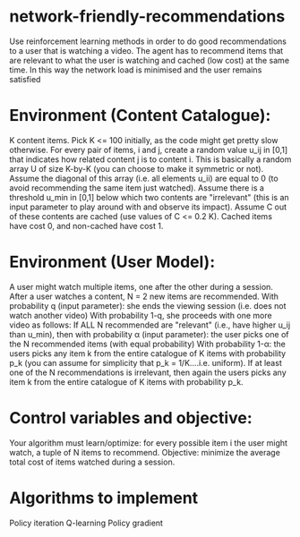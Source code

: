 # network-friendly-recommendations
Use reinforcement learning methods in order to do good recommendations to a user that is watching a video. The agent has to recommend items that are relevant to what the user is watching and cached (low cost) at the same time. In this way the network load is minimised and the user remains satisfied

# Environment (Content Catalogue):
K content items. Pick K <= 100 initially, as the code might get pretty slow otherwise.
For every pair of items, i and j, create a random value u_ij in [0,1] that indicates how related content j is to content i. This is basically a random array U of size K-by-K (you can choose to make it symmetric or not). Assume the diagonal of this array (i.e. all elements u_ii) are equal to 0 (to avoid recommending the same item just watched).
Assume there is a threshold u_min in [0,1] below which two contents are "irrelevant" (this is an input parameter to play around with and observe its impact). 
Assume C out of these contents are cached (use values of C <= 0.2 K). Cached items have cost 0, and non-cached have cost 1.

# Environment (User Model):
A user might watch multiple items, one after the other during a session.
After a user watches a content, N = 2 new items are recommended.
With probability q (input parameter): she ends the viewing session (i.e. does not watch another video)
With probability 1-q, she proceeds with one more video as follows:
If ALL N recommended are "relevant" (i.e., have higher u_ij than u_min), then
with probability α (input parameter): the user picks one of the N recommended items (with equal probability)
With probability 1-α: the users picks any item k from the entire catalogue of K items with probability p_k (you can assume for simplicity that p_k = 1/K....i.e. uniform).
If at least one of the N recommendations is irrelevant, then again the users picks any item k from the entire catalogue of K items with probability p_k.

# Control variables and objective:
Your algorithm must learn/optimize: for every possible item i the user might watch, a tuple of N items to recommend.
Objective: minimize the average total cost of items watched during a session.

# Algorithms to implement
Policy iteration
Q-learning
Policy gradient
